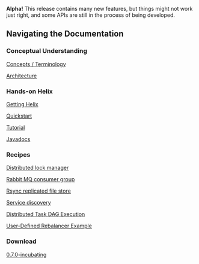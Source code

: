 <!---
Licensed to the Apache Software Foundation (ASF) under one
or more contributor license agreements.  See the NOTICE file
distributed with this work for additional information
regarding copyright ownership.  The ASF licenses this file
to you under the Apache License, Version 2.0 (the
"License"); you may not use this file except in compliance
with the License.  You may obtain a copy of the License at

  http://www.apache.org/licenses/LICENSE-2.0

Unless required by applicable law or agreed to in writing,
software distributed under the License is distributed on an
"AS IS" BASIS, WITHOUT WARRANTIES OR CONDITIONS OF ANY
KIND, either express or implied.  See the License for the
specific language governing permissions and limitations
under the License.
-->

<head>
  <title>Home</title>
</head>

__Alpha!__ This release contains many new features, but things might not work just right, and some APIs are still in the process of being developed.

Navigating the Documentation
----------------------------

### Conceptual Understanding

[Concepts / Terminology](./Concepts.html)

[Architecture](./Architecture.html)

### Hands-on Helix

[Getting Helix](./Building.html)

[Quickstart](./Quickstart.html)

[Tutorial](./Tutorial.html)

[Javadocs](http://helix.incubator.apache.org/javadocs/0.7.0-incubating/index.html)

### Recipes

[Distributed lock manager](./recipes/lock_manager.html)

[Rabbit MQ consumer group](./recipes/rabbitmq_consumer_group.html)

[Rsync replicated file store](./recipes/rsync_replicated_file_store.html)

[Service discovery](./recipes/service_discovery.html)

[Distributed Task DAG Execution](./recipes/task_dag_execution.html)

[User-Defined Rebalancer Example](./recipes/user_def_rebalancer.html)

### Download

[0.7.0-incubating](./download.html)

